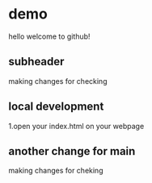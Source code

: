 # demo 
hello welcome to github!

## subheader
making changes for checking

## local development
1.open your index.html on your webpage

## another change for main 
making changes for cheking


